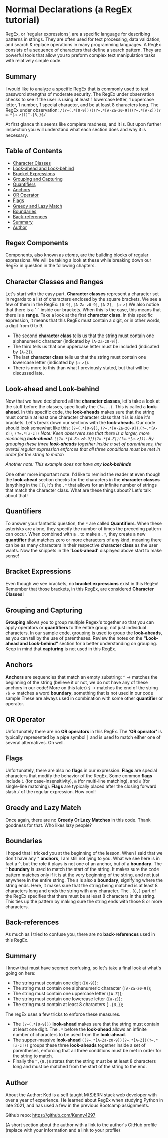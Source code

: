 # Normal Declarations (a RegEx tutorial)

RegEx, or 'regular expressions', are a specific language for describing patterns in strings. They are often used for text processing, data validation, and search & replace operations in many programming languages. A RegEx consists of a sequence of characters that define a search pattern. They are powerful tools that allow you to preform complex text manipulation tasks with relatively simple code. 

## Summary
I would like to analyze a specific RegEx that is commonly used to test password strengths of moderate security. The RegEx under observation checks to see if the user is using at least 1 lowercase letter, 1 uppercase letter, 1 number, 1 special character, and be at least 8 characters long. 
The RegEx under observation:
```/(?=(.*[0-9]))((?=.*[A-Za-z0-9])(?=.*[A-Z])(?=.*[a-z]))^.{8,}$/```

At first glance this seems like complete madness, and it is. But upon further inspection you will understand what each section does and why it is necessary.

## Table of Contents

- [Character Classes](#character-classes)
- [Look-ahead and Look-behind](#look-ahead-and-look-behind)
- [Bracket Expressions](#bracket-expressions)
- [Grouping and Capturing](#grouping-and-capturing)
- [Quantifiers](#quantifiers)
- [Anchors](#anchors)
- [OR Operator](#or-operator)
- [Flags](#flags)
- [Greedy and Lazy Match](#greedy-and-lazy-match)
- [Boundaries](#boundaries)
- [Back-references](#back-references)
- [Summary](#summary)
- [Author](#author)

## Regex Components
Components, also known as *atoms*, are the building blocks of regular expressions. We will be taking a look at these while breaking down our RegEx in question in the following chapters.

## Character Classes and Ranges
Let's start with the easy part. **Character classes** represent a character set in regards to a list of characters enclosed by the square brackets. We see a few of them in the RegEx:
```[0-9]```, ```[A-Za-z0-9]```, ```[A-Z]```, ``` [a-z]```
We also notice that there is a '-' inside our brackets. When this is the case, this means that there is a **range**. Take a look at the first **character class**. In this specific expression, it means that this RegEx must contain a digit, or in other words, a digit from 0 to 9.
* The second **character class** tells us that the string must contain one alphanumeric character (indicated by ```[A-Za-z0-9]```).
* The third tells us that one uppercase letter must be included (indicated by ```[A-Z]```).
* The last **character class** tells us that the string must contain one lowercase letter (indicated by ```[a-z]```).
* There is more to this than what I previously stated, but that will be discussed late. 

## Look-ahead and Look-behind
Now that we have deciphered all the **character classes**, let's take a look at the stuff before the classes, specifically the ```(?=...)```. This is called a **look-ahead**. In this specific code, the **look-aheads** makes sure that the string must contain at least one character character class that it is is side it's brackets. Let's break down our sections with the **look-aheads**. Our code should look somewhat like this:
```(?=(.*[0-9])```, ```(?=.*[A-Za-z0-9])```,```(?=.*[A-Z])```, ```(?=.*[a-z])```
*Note: Keen observers see that there is a larger, more menacing **look-ahead**. ```((?=.*[A-Za-z0-9])(?=.*[A-Z])(?=.*[a-z]))```.  By grouping these three **look-aheads** together inside a set of parentheses, the overall regular expression enforces that all three conditions must be met in order for the string to match*

*Another note: This example does not have any **look-behinds***

One other more important note: I'd like to remind the reader at even though the **look-ahead** section checks for the characters in the **character classes** (anything in the ```[]```), it's the ```.*``` that allows for an infinite number of strings that match the character class. What are these things about? Let's talk about that!

## Quantifiers
To answer your fantastic question, the ```*``` are called **Quantifiers**. When these asterisks are alone, they specify the number of times the preceding pattern can occur. When combined with a ```.``` to make a ```.*```, they create a new **quantifier** that matches zero or more characters of any kind, meaning there can be as many characters in their respective **character class** as the user wants. Now the snippets in the **'Look-ahead'** displayed above start to make sense!

## Bracket Expressions
Even though we see brackets, no **bracket expressions** exist in this RegEx! Remember that those brackets, in this RegEx, are considered **Character Classes**!

## Grouping and Capturing
**Grouping** allows you to group multiple Regex's together so that you can apply operators or **quantifiers** to the entire group, not just individual characters. In our sample code, grouping is used to group the **look-aheads**, as you can tell by the use of parentheses. Review the notes on the **"Look-ahead and Look-behind"** section for a better understanding on grouping. Keep in mind that **capturing** is not used in this RegEx.

## Anchors
**Anchors** are sequencies that match an empty substring:
```^``` -> matches the beginning of the string (believe it or not, we do not have any of these anchors in our code! More on this later)
```$``` -> matches the end of the string
```/b``` -> matches a word **boundary**, something that is not used in our code sample
These are always used in combination with some other **quantifier** or operator.

## OR Operator
Unfortunately there are no **OR operators** in this RegEx. The **'OR operator'** is typically represented by a pipe symbol ```|``` and is used to match either one of several alternatives. Oh well.

## Flags
Unfortunately, there are also no **flags** in our expression. **Flags** are special characters that modify the behavior of the RegEx. Some common **flags** include ```i``` (for case-insensitivity), ```m``` (for multi-line matching), and ```s``` (for single-line matching). **Flags** are typically placed after the closing forward slash ```/``` of the regular expression. How cool!

## Greedy and Lazy Match
Once again, there are no **Greedy Or Lazy Matches** in this code. Thank goodness for that. Who likes lazy people? 

## Boundaries
I hoped that I tricked you at the beginning of the lesson. When I said that we don't have any ```^``` **anchors**, I am still not lying to you. What we see here is in fact a ```^```, but the role it plays is not one of an anchor, but of a **boundary**. The ```^``` **boundary** is used to match the start of the string. It makes sure the code pattern matches only if it is at the very beginning of the string, and not just anywhere in the entire string. The ```$``` is also a **boundary**, signifying where the string ends. Here, it makes sure that the string being matched is at least 8 characters long and ends the string with any character. The ```.{8,}``` part of the RegEx specifies that there must be at least 8 characters  in the string. This ties up the pattern by making sure the string ends with those 8 or more characters.

## Back-references
As much as I tried to confuse you, there are no **back-references** used in this RegEx.

## Summary
I know that must have seemed confusing, so let's take a final look at what's going on here:
* The string must contain one digit (```[0-9]```);
* The string must contain one alphanumeric character (```[A-Za-z0-9]```);
* The string must contain one uppercase letter (```[A-Z]```);
* The string must contain one lowercase letter (```[a-z]```);
* The string must contain at least 8 characters ( ```.{8,}```);

The regEx uses a few tricks to enforce these measures. 
* The ```(?=(.*[0-9]))``` **look-ahead** makes sure that the string must contain at least one digit. The ```.*``` before the **look-ahead** allows an infinite number of characters to be used from the **look-ahead**.
* The supper-massive **look-ahead** ```((?=.*[A-Za-z0-9])(?=.*[A-Z])(?=.*[a-z]))``` groups these three **look-aheads** together inside a set of parentheses, enforcing that all three conditions must be met in order for the string to match. 
* Finally the ```^,{8,}$``` states that the string must be at least 8 characters long and must be matched from the start of the string to the end.


## Author
About the Author: Ked is a self taught M(S)ERN stack web developer with over a year of experience. He learned about RegEx when studying Python in late 2021, and has used a few in the previous Bootcamp assignments. 

Github repo: https://github.com/Kenny4297

(A short section about the author with a link to the author's GitHub profile (replace with your information and a link to your profile)
